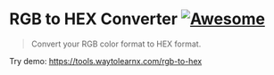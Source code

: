 # RGB to HEX Converter [![Awesome](https://cdn.rawgit.com/sindresorhus/awesome/d7305f38d29fed78fa85652e3a63e154dd8e8829/media/badge.svg)](https://github.com/sindresorhus/awesome)

>Convert your RGB color format to HEX format.

Try demo: https://tools.waytolearnx.com/rgb-to-hex
